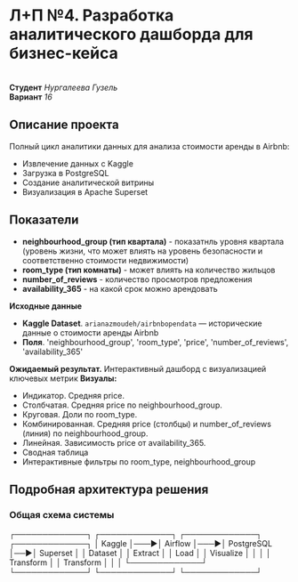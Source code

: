 # Л+П №4. Разработка аналитического дашборда для бизнес-кейса 
<br>**Студент** *Нургалеева Гузель*
<br>**Вариант** *16*

## Описание проекта

Полный цикл аналитики данных для анализа стоимости аренды в Airbnb:
- Извлечение данных с Kaggle
- Загрузка в PostgreSQL
- Создание аналитической витрины
- Визуализация в Apache Superset

## Показатели

*  **neighbourhood_group (тип квартала)** - показатнль уровня квартала (уровень жизни, что может влиять на уровень безопасности и соответственно стоимости недвижимости)
*  **room_type (тип комнаты)** - может влиять на количество жильцов
*  **number_of_reviews** - количество просмотров предложения
*  **availability_365** - на какой срок можно арендовать


**Исходные данные**

*   **Kaggle Dataset**. `arianazmoudeh/airbnbopendata` — исторические данные о стоимости аренды Airbnb
*   **Поля**. 'neighbourhood_group', 'room_type', 'price', 'number_of_reviews', 'availability_365'

**Ожидаемый результат.** Интерактивный дашборд с визуализацией ключевых метрик
**Визуалы:** 
* Индикатор. Средняя price.
* Столбчатая. Средняя price по neighbourhood_group.
* Круговая. Доли по room_type.
* Комбинированная. Средняя price (столбцы) и number_of_reviews (линия) по neighbourhood_group.
* Линейная. Зависимость price от availability_365.
* Сводная таблица
* Интерактивные фильтры по room_type, neighbourhood_group

## Подробная архитектура решения

### Общая схема системы



┌─────────────┐    ┌─────────────┐    ┌─────────────┐    ┌─────────────┐
│   Kaggle    │───▶│   Airflow   │───▶│ PostgreSQL │──▶│  Superset   │
│   Dataset   │    │   Extract   │    │   Load      │    │ Visualize   │
│             │    │   Transform │    │   Transform │    │             │
└─────────────┘    └─────────────┘    └─────────────┘    └─────────────┘
